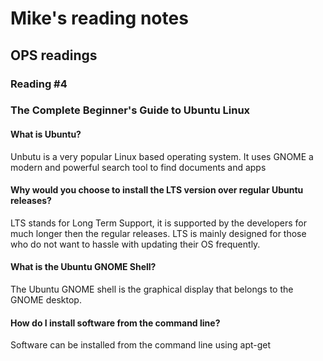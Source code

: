 # Mike's reading notes

## OPS readings

### Reading #4

### The Complete Beginner's Guide to Ubuntu Linux

#### What is Ubuntu?
Unbutu is a very popular Linux based operating system. 
It uses GNOME a modern and powerful search tool to find documents and apps


#### Why would you choose to install the LTS version over regular Ubuntu releases?
LTS stands for Long Term Support, it is supported by the developers for much longer then the regular releases.
LTS is mainly designed for those who do not want to hassle with updating their OS frequently.


#### What is the Ubuntu GNOME Shell?
The Ubuntu GNOME shell is the graphical display that belongs to the GNOME desktop.


#### How do I install software from the command line?
Software can be installed from the command line using apt-get
